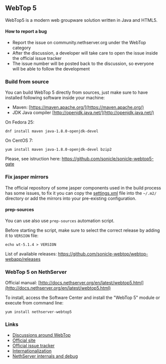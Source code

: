 ## WebTop 5

WebTop5 is a modern web groupware solution written in Java and HTML5.

#### How to report a bug

- Report the issue on community.nethserver.org under the WebTop category
- After the discussion, a developer will take care to open the issue inside the official issue tracker
- The issue number will be posted back to the discussion, so everyone will be able to follow the development

### Build from source

You can build WebTop 5 directly from sources, just make sure to have
installed following software inside your machine:

- Maven: [https://maven.apache.org/](https://maven.apache.org/)
- JDK Java compiler [http://openjdk.java.net/](http://openjdk.java.net/)

On Fedora 25:
```
dnf install maven java-1.8.0-openjdk-devel
```

On CentOS 7:
```
yum install maven java-1.8.0-openjdk-devel bzip2
```

Please, see istruction here: https://github.com/sonicle/sonicle-webtop5-gate

### Fix jasper mirrors

The official repository of some jasper components used in the build process has some issues, to fix it you can
copy the [settings.xml](settings.xml) file into the `~/.m2/` directory or add the mirrors into your pre-existing
configuration.

#### prep-sources

You can use also use ``prep-sources`` automation script.

Before starting the script, make sure to select the correct release by adding it to `VERSION` file:
```
echo wt-5.1.4 > VERSION
```

List of available releases: https://github.com/sonicle-webtop/webtop-webapp/releases

### WebTop 5 on NethServer

Official manual: [http://docs.nethserver.org/en/latest/webtop5.html](http://docs.nethserver.org/en/latest/webtop5.html)


To install, access the Software Center and install the "WebTop 5" module or execute from command line:
```
yum install nethserver-webtop5
```

### Links

- [Discussions around WebTop](http://community.nethserver.org/c/webtop)
- [Official site](https://redmine.sonicle.com/projects/webtop5)
- [Official issue tracker](https://redmine.sonicle.com/projects/webtop5/issues)
- [Internationalization](https://www.transifex.com/sonicle/public/)
- [NethServer internals and debug](http://docs.nethserver.org/projects/nethserver-devel/en/latest/nethserver-webtop5.html)


